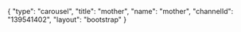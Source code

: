 {
    "type": "carousel",
    "title": "mother",
    "name": "mother",
    "channelId": "139541402",
    "layout": "bootstrap"
}